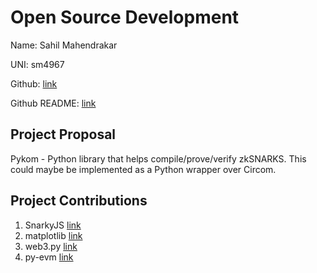 # Open Source Development

Name: Sahil Mahendrakar

UNI: sm4967

Github: [link](https://github.com/sahilmahendrakar)

Github README: [link](https://github.com/sahilmahendrakar/sahilmahendrakar/blob/main/README.md)


## Project Proposal
Pykom - Python library that helps compile/prove/verify zkSNARKS. This could maybe be implemented as a Python wrapper over Circom. 

## Project Contributions
1. SnarkyJS [link](https://github.com/o1-labs/snarkyjs)
2. matplotlib [link](https://github.com/matplotlib/matplotlib)
3. web3.py [link](https://github.com/ethereum/web3.py)
4. py-evm [link](https://github.com/ethereum/py-evm)
